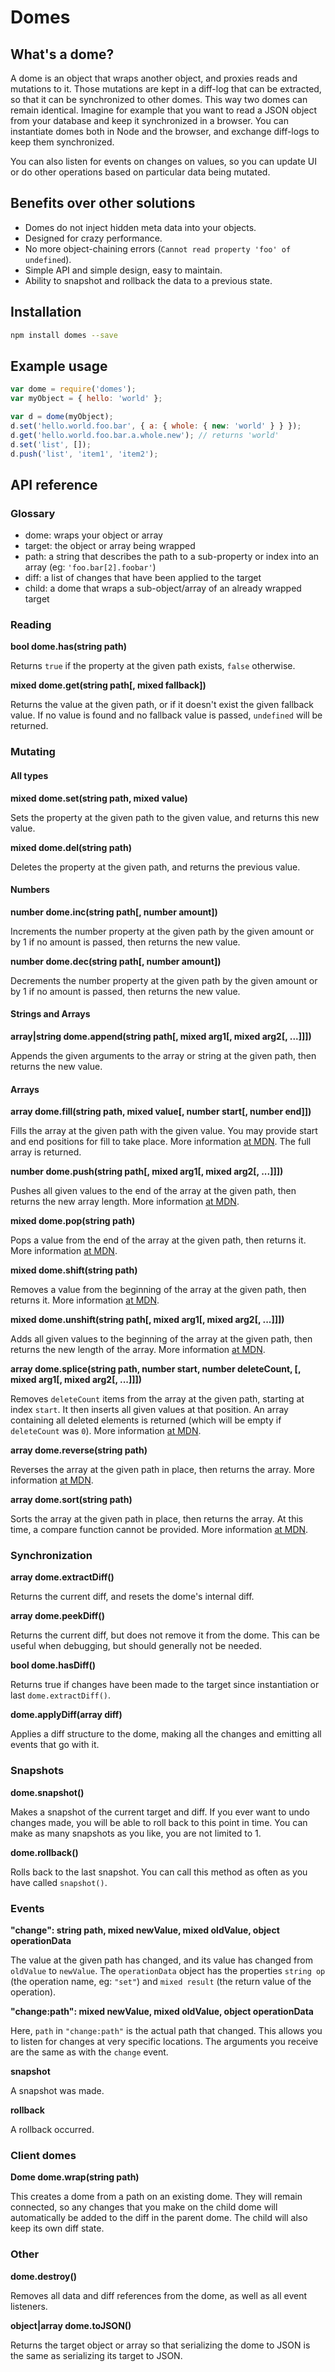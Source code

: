 # Domes

## What's a dome?

A dome is an object that wraps another object, and proxies reads and mutations to it. Those mutations are kept in a
diff-log that can be extracted, so that it can be synchronized to other domes. This way two domes can remain identical.
Imagine for example that you want to read a JSON object from your database and keep it synchronized in a browser.
You can instantiate domes both in Node and the browser, and exchange diff-logs to keep them synchronized.

You can also listen for events on changes on values, so you can update UI or do other operations based on particular
data being mutated.


## Benefits over other solutions

* Domes do not inject hidden meta data into your objects.
* Designed for crazy performance.
* No more object-chaining errors (`Cannot read property 'foo' of undefined`).
* Simple API and simple design, easy to maintain.
* Ability to snapshot and rollback the data to a previous state.


## Installation

```sh
npm install domes --save
```


## Example usage

```js
var dome = require('domes');
var myObject = { hello: 'world' };

var d = dome(myObject);
d.set('hello.world.foo.bar', { a: { whole: { new: 'world' } } });
d.get('hello.world.foo.bar.a.whole.new'); // returns 'world'
d.set('list', []);
d.push('list', 'item1', 'item2');
```


## API reference


### Glossary

* dome: wraps your object or array
* target: the object or array being wrapped
* path: a string that describes the path to a sub-property or index into an array (eg: `'foo.bar[2].foobar'`)
* diff: a list of changes that have been applied to the target
* child: a dome that wraps a sub-object/array of an already wrapped target


### Reading

**bool dome.has(string path)**

Returns `true` if the property at the given path exists, `false` otherwise.

**mixed dome.get(string path[, mixed fallback])**

Returns the value at the given path, or if it doesn't exist the given fallback value. If no value is found and no
fallback value is passed, `undefined` will be returned.


### Mutating

#### All types

**mixed dome.set(string path, mixed value)**

Sets the property at the given path to the given value, and returns this new value.

**mixed dome.del(string path)**

Deletes the property at the given path, and returns the previous value.

#### Numbers

**number dome.inc(string path[, number amount])**

Increments the number property at the given path by the given amount or by 1 if no amount is passed, then returns the
new value.

**number dome.dec(string path[, number amount])**

Decrements the number property at the given path by the given amount or by 1 if no amount is passed, then returns the
new value.

#### Strings and Arrays

**array|string dome.append(string path[, mixed arg1[, mixed arg2[, ...]]])**

Appends the given arguments to the array or string at the given path, then returns the new value.

#### Arrays

**array dome.fill(string path, mixed value[, number start[, number end]])**

Fills the array at the given path with the given value. You may provide start and end positions for fill to take place.
More information [at MDN](https://developer.mozilla.org/en-US/docs/Web/JavaScript/Reference/Global_Objects/Array/fill).
The full array is returned.

**number dome.push(string path[, mixed arg1[, mixed arg2[, ...]]])**

Pushes all given values to the end of the array at the given path, then returns the new array length.
More information [at MDN](https://developer.mozilla.org/en-US/docs/Web/JavaScript/Reference/Global_Objects/Array/push).

**mixed dome.pop(string path)**

Pops a value from the end of the array at the given path, then returns it.
More information [at MDN](https://developer.mozilla.org/en-US/docs/Web/JavaScript/Reference/Global_Objects/Array/pop).

**mixed dome.shift(string path)**

Removes a value from the beginning of the array at the given path, then returns it.
More information [at MDN](https://developer.mozilla.org/en-US/docs/Web/JavaScript/Reference/Global_Objects/Array/shift).

**mixed dome.unshift(string path[, mixed arg1[, mixed arg2[, ...]]])**

Adds all given values to the beginning of the array at the given path, then returns the new length of the array.
More information [at MDN](https://developer.mozilla.org/en-US/docs/Web/JavaScript/Reference/Global_Objects/Array/unshift).

**array dome.splice(string path, number start, number deleteCount, [, mixed arg1[, mixed arg2[, ...]]])**

Removes `deleteCount` items from the array at the given path, starting at index `start`. It then inserts all given
values at that position. An array containing all deleted elements is returned (which will be empty if `deleteCount` was
`0`).
More information [at MDN](https://developer.mozilla.org/en-US/docs/Web/JavaScript/Reference/Global_Objects/Array/splice).

**array dome.reverse(string path)**

Reverses the array at the given path in place, then returns the array.
More information [at MDN](https://developer.mozilla.org/en-US/docs/Web/JavaScript/Reference/Global_Objects/Array/reverse).

**array dome.sort(string path)**

Sorts the array at the given path in place, then returns the array. At this time, a compare function cannot be provided.
More information [at MDN](https://developer.mozilla.org/en-US/docs/Web/JavaScript/Reference/Global_Objects/Array/sort).


### Synchronization

**array dome.extractDiff()**

Returns the current diff, and resets the dome's internal diff.

**array dome.peekDiff()**

Returns the current diff, but does not remove it from the dome. This can be useful when debugging, but should generally
not be needed.

**bool dome.hasDiff()**

Returns true if changes have been made to the target since instantiation or last `dome.extractDiff()`.

**dome.applyDiff(array diff)**

Applies a diff structure to the dome, making all the changes and emitting all events that go with it.


### Snapshots

**dome.snapshot()**

Makes a snapshot of the current target and diff. If you ever want to undo changes made, you will be able to roll back to
this point in time. You can make as many snapshots as you like, you are not limited to 1.

**dome.rollback()**

Rolls back to the last snapshot. You can call this method as often as you have called `snapshot()`.


### Events

**"change": string path, mixed newValue, mixed oldValue, object operationData**

The value at the given path has changed, and its value has changed from `oldValue` to `newValue`. The `operationData`
object has the properties `string op` (the operation name, eg: `"set"`) and `mixed result` (the return value of the
operation).

**"change:path": mixed newValue, mixed oldValue, object operationData**

Here, `path` in `"change:path"` is the actual path that changed. This allows you to listen for changes at very specific
locations. The arguments you receive are the same as with the `change` event.

**snapshot**

A snapshot was made.

**rollback**

A rollback occurred.


### Client domes

**Dome dome.wrap(string path)**

This creates a dome from a path on an existing dome. They will remain connected, so any changes that you make on the
child dome will automatically be added to the diff in the parent dome. The child will also keep its own diff state.


### Other

**dome.destroy()**

Removes all data and diff references from the dome, as well as all event listeners.

**object|array dome.toJSON()**

Returns the target object or array so that serializing the dome to JSON is the same as serializing its target to JSON.
